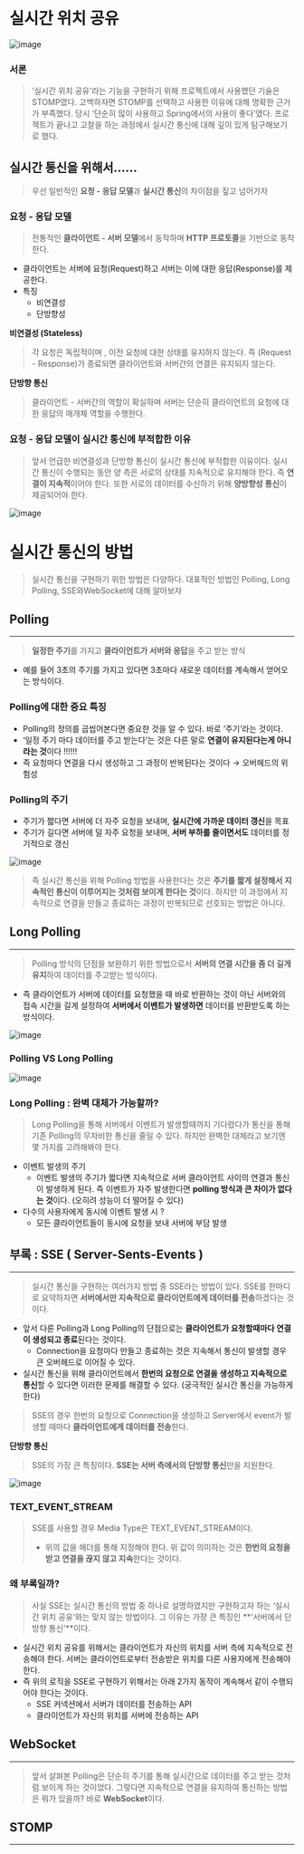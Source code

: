 # 실시간 위치 공유

![image](https://github.com/jinjoo-lab/Real-Time-Communication-Test/assets/84346055/110becf6-8d10-41ee-bdb9-9a7b0a64524b)

### 서론

> ‘실시간 위치 공유’라는 기능을 구현하기 위해 프로젝트에서 사용했던 기술은 STOMP였다. 고백하자면 STOMP를 선택하고 사용한 이유에 대해 명확한 근거가 부족했다. 당시 ‘단순히 많이 사용하고 Spring에서의 사용이 좋다’였다. 프로젝트가 끝나고 고찰을 하는 과정에서 실시간 통신에 대해 깊이 있게 탐구해보기로 했다.
>

## 실시간 통신을 위해서……

> 우선 일반적인 **요청 - 응답 모델**과 **실시간 통신**의 차이점을 짚고 넘어가자
>

### 요청 - 응답 모델

> 전통적인 **클라이언트 - 서버 모델**에서 동작하며 **HTTP 프로토콜**을 기반으로 동작한다.
>
- 클라이언트는 서버에 요청(Request)하고 서버는 이에 대한 응답(Response)를 제공한다.
- 특징
    - 비연결성
    - 단방향성

**비연결성 (Stateless)**

> 각 요청은 독립적이며 , 이전 요청에 대한 상태를 유지하지 않는다.
즉 (Request - Response)가 종료되면 클라이언트와 서버간의 연결은 유지되지 않는다.
>

**단방향 통신**

> 클라이언트 - 서버간의 역할이 확실하며 서버는 단순히 클라이언트의 요청에 대한 응답의 매개체 역할을 수행한다.
>

### 요청 - 응답 모델이 실시간 통신에 부적합한 이유

> 앞서 언급한 비연결성과 단방향 통신이 실시간 통신에 부적합한 이유이다. 실시간 통신이 수행되는 동안 양 측은 서로의 상태를 지속적으로 유지해야 한다. 즉 **연결이 지속적**이어야 한다. 또한 서로의 데이터를 수신하기 위해 **양방향성 통신**이 제공되어야 한다.
>
![image](https://github.com/jinjoo-lab/Real-Time-Communication-Test/assets/84346055/8844a509-a268-4dd7-8a9f-629877e3822d)

# 실시간 통신의 방법

> 실시간 통신을 구현하기 위한 방법은 다양하다. 대표적인 방법인 Polling, Long Polling, SSE와WebSocket에 대해 알아보자
>

## Polling

---

> **일정한 주기**를 가지고 **클라이언트가 서버와 응답**을 주고 받는 방식
>
- 예를 들어 3초의 주기를 가지고 있다면 3초마다 새로운 데이터를 계속해서 얻어오는 방식이다.

### Polling에 대한 중요 특징

- Polling의 정의를 곱씹어본다면 중요한 것을 알 수 있다. 바로 ‘주기’라는 것이다.
- ‘일정 주기 마다 데이터를 주고 받는다’는 것은 다른 말로 **연결이 유지된다는게 아니라는 것**이다 !!!!!!
- 즉 요청마다 연결을 다시 생성하고 그 과정이 반복된다는 것이다 → 오버헤드의 위험성

### Polling의 주기

- 주기가 짧다면 서버에 더 자주 요청을 보내며, **실시간에 가까운 데이터 갱신**을 목표
- 주기가 길다면 서버에 덜 자주 요청을 보내며, **서버 부하를 줄이면서도** 데이터를 정기적으로 갱신

![image](https://github.com/jinjoo-lab/Real-Time-Communication-Test/assets/84346055/52fd00bb-ef77-40a3-8ff6-f9601e046377)

> 즉 실시간 통신을 위해 Polling 방법을 사용한다는 것은 **주기를 짧게 설정해서 지속적인 통신이 이루어지는 것처럼 보이게 한다는 것**이다. 하지만 이 과정에서 지속적으로 연결을 만들고 종료하는 과정이 반복되므로 선호되는 방법은 아니다.
>

## Long Polling

---

> Polling 방식의 단점을 보완하기 위한 방법으로서 **서버의 연결 시간을 좀 더 길게 유지**하여 데이터를 주고받는 방식이다.
>
- 즉 클라이언트가 서버에 데이터를 요청했을 때 바로 반환하는 것이 아닌 서버와의 접속 시간을 길게 설정하여 **서버에서 이벤트가 발생하면** 데이터를 반환받도록 하는 방식이다.

![image](https://github.com/jinjoo-lab/Real-Time-Communication-Test/assets/84346055/33a556d4-73b0-49a7-9588-28cac5791050)

### Polling VS Long Polling

![image](https://github.com/jinjoo-lab/Real-Time-Communication-Test/assets/84346055/65dbb716-6c65-4f18-81cb-e9efb608c6e7)

### Long Polling : 완벽 대체가 가능할까?

> Long Polling을 통해 서버에서 이벤트가 발생할때까지 기다렸다가 통신을 통해 기존 Polling의 무자비한 통신을 줄일 수 있다. 하지만 완벽한 대체라고 보기엔 몇 가지를 고려해봐야 한다.
>
- 이벤트 발생의 주기
    - 이벤트 발생의 주기가 짧다면 지속적으로 서버 클라이언트 사이의 연결과 통신이 발생하게 된다. 즉 이벤트가 자주 발생한다면 **polling 방식과 큰 차이가 없다는 것**이다. (오히려 성능이 더 떨어질 수 있다)
- 다수의 사용자에게 동시에 이벤트 발생 시 ?
    - 모든 클라이언트들이 동시에 요청을 보내 서버에 부담 발생

## 부록 : SSE ( Server-Sents-Events )

---

> 실시간 통신을 구현하는 여러가지 방법 중 SSE라는 방법이 있다. SSE를 한마디로 요약하자면 **서버에서만 지속적으로 클라이언트에게 데이터를 전송**하겠다는 것이다.
>
- 앞서 다룬 Polling과 Long Polling의 단점으로는 **클라이언트가 요청할때마다 연결이 생성되고 종료**된다는 것이다.
    - Connection을 요청마다 만들고 종료하는 것은 지속해서 통신이 발생할 경우 큰 오버헤드로 이어질 수 있다.
- 실시간 통신을 위해 클라이언트에서 **한번의 요청으로 연결을 생성하고 지속적으로 통신**할 수 있다면 이러한 문제를 해결할 수 있다. (궁극적인 실시간 통신을 가능하게 한다)

> SSE의 경우 한번의 요청으로 Connection을 생성하고 Server에서 event가 발생할 때마다 **클라이언트에게 데이터를 전송**한다.
>

**단방향 통신**

> SSE의 가장 큰 특징이다. **SSE는 서버 측에서의 단방향 통신**만을 지원한다.
>

![image](https://github.com/jinjoo-lab/Real-Time-Communication-Test/assets/84346055/5b3bf4f0-6b38-464e-b86b-ba46a4297069)

### TEXT_EVENT_STREAM

> SSE를 사용할 경우 Media Type은 TEXT_EVENT_STREAM이다.
>
> - 위의 값을 헤더를 통해 지정해야 한다. 위 값이 의미하는 것은 **한번의 요청을 받고 연결을 끊지 않고 지속**한다는 것이다.

### 왜 부록일까?

> 사실 SSE는 실시간 통신의 방법 중 하나로 설명하였지만 구현하고자 하는 ‘실시간 위치 공유’와는 맞지 않는 방법이다. 그 이유는 가장 큰 특징인 **‘서버에서 단방향 통신’**이다.
>
- 실시간 위치 공유를 위해서는 클라이언트가 자신의 위치를 서버 측에 지속적으로 전송해야 한다. 서버는 클라이언트로부터 전송받은 위치를 다른 사용자에게 전송해야 한다.
- 즉 위의 로직을 SSE로 구현하기 위해서는 아래 2가지 동작이 계속해서 같이 수행되어야 한다는 것이다.
    - SSE 커넥션에서 서버가 데이터를 전송하는 API
    - 클라이언트가 자신의 위치를 서버에 전송하는 API

## WebSocket

---

> 앞서 살펴본 Polling은 단순히 주기를 통해 실시간으로 데이터를 주고 받는 것처럼 보이게 하는 것이었다. 그렇다면 지속적으로 연결을 유지하여 통신하는 방법은 뭐가 있을까? 바로 **WebSocket**이다.
>

## STOMP

---
